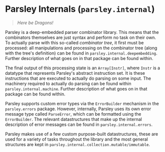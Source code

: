 # Parsley Internals (`parsley.internal`)

> _Here be Dragons!_

Parsley is a deep-embedded parser combinator library. This means that the
combinators themselves are just syntax and perform no task on their own.
To actually parse with this so-called _combinator tree_, it first must be
processed: all manipulations and processing on the combinator tree (along with
the tree's definition) can be found in `parsley.internal.deepembedding`. Further
description of what goes on in that package can be found within.

The final output of this processing state is an `Array[Instr]`, where `Instr`
is a datatype that represents Parsley's abstract instruction set. It is these
instructions that are executed to actually do parsing on some input. The
machinery required to actually do parsing can be found within
`parsley.internal.machine`. Further description of what goes on in that package
can be found within.

Parsley supports custom error types via the `ErrorBuilder` mechanism in the
`parsley.errors` package. However, internally, Parsley uses its own error message
type called `ParseError`, which can be formatted using the `ErrorBuilder`. The
relevant datastructures that make up the internal description of error messages
can be found in `parsley.internal.errors`.

Parsley makes use of a few custom purpose-built datastructures, these are used
for a variety of tasks throughout the library and the most general structures are
kept in `parsley.internal.collection.mutable/immutable`.
